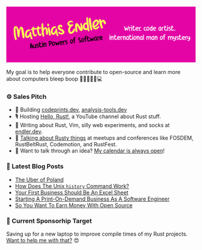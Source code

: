 ![Rad header](drawing.svg)

My goal is to help everyone contribute to open-source and learn more about
computers bleep boop 🤖👾👨🏻‍⚙️💻

### ⚙️ Sales Pitch

* 🌊 Building [codeprints.dev](https://codeprints.dev/), [analysis-tools.dev](https://analysis-tools.dev/)
* 🎙 Hosting [Hello, Rust!](https://hello-rust.show/), a YouTube channel about
  Rust stuff.
* 🧦 Writing about Rust, Vim, silly web experiments, and socks at [endler.dev](https://endler.dev/).
* 🐠 [Talking about Rusty things](https://endler.dev/talks/) at meetups and conferences like FOSDEM, RustBeltRust, Codemotion, and RustFest.
* 📆 Want to talk through an idea? [My calendar is always open](https://calendly.com/matthias-endler)!

### 📝 Latest Blog Posts

<!-- BLOG-POST-LIST:START -->
- [The Uber of Poland](https://endler.dev/2021/uber-of-poland/)
- [How Does The Unix `history` Command Work?](https://endler.dev/2021/history/)
- [Your First Business Should Be An Excel Sheet](https://endler.dev/2021/first-business/)
- [Starting A Print-On-Demand Business As A Software Engineer](https://endler.dev/2021/codeprints/)
- [So You Want To Earn Money With Open Source](https://endler.dev/2021/oss-money/)
<!-- BLOG-POST-LIST:END -->

### 🎯 Current Sponsorhip Target

Saving up for a new laptop to improve compile times of my Rust projects. [Want to help me with that?](https://github.com/sponsors/mre/) 😍 
